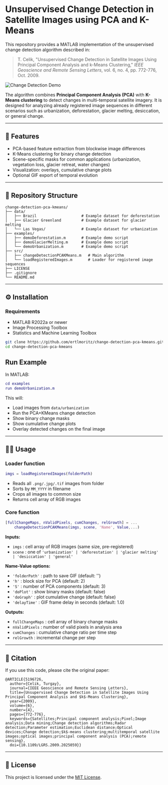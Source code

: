# Unsupervised Change Detection in Satellite Images using PCA and K-Means

This repository provides a MATLAB implementation of the unsupervised change detection algorithm described in:

> T. Celik, "Unsupervised Change Detection in Satellite Images Using Principal Component Analysis and k-Means Clustering," *IEEE Geoscience and Remote Sensing Letters*, vol. 6, no. 4, pp. 772-776, Oct. 2009.

![Change Detection Demo](data/Brazil/progress.gif)



The algorithm combines **Principal Component Analysis (PCA)** with **K-Means clustering** to detect changes in multi-temporal satellite imagery. It is designed for analyzing already registered image sequences in different scenarios such as urbanization, deforestation, glacier melting, desiccation, or general change.

---

## 🚀 Features

* PCA-based feature extraction from blockwise image differences
* K-Means clustering for binary change detection
* Scene-specific masks for common applications (urbanization, vegetation loss, glacier retreat, water changes)
* Visualization: overlays, cumulative change plots
* Optional GIF export of temporal evolution

---

## 📂 Repository Structure

```
change-detection-pca-kmeans/
├── data/
│   ├── Brazil                    # Example dataset for deforestation
│   ├── Glacier Greenland         # Example dataset for glacier melting
│   └── Las Vegas/                # Example dataset for urbanization
├── examples/
│   ├── demoDeforestation.m       # Example demo script
│   ├── demoGlacierMelting.m      # Example demo script
│   └── demoUrbanization.m        # Example demo script
├── src/
│   ├── changeDetectionPCAKMeans.m   # Main algorithm
│   └── loadRegisteredImages.m       # Loader for registered image sequences
├── LICENSE
├── .gitignore
└── README.md
```

---

## ⚙️ Installation

### Requirements

* MATLAB R2022a or newer
* Image Processing Toolbox
* Statistics and Machine Learning Toolbox

```bash
git clone https://github.com/ertlmoritz/change-detection-pca-kmeans.git
cd change-detection-pca-kmeans
```

## Run Example

In MATLAB:

```matlab
cd examples
run demoUrbanization.m
```

This will:

* Load images from `data/urbanization`
* Run the PCA+KMeans change detection
* Show binary change masks
* Show cumulative change plots
* Overlay detected changes on the final image

---

## 🧑‍💻 Usage

### Loader function

```matlab
imgs = loadRegisteredImages(folderPath)
```

* Reads all `.png/.jpg/.tif` images from folder
* Sorts by `MM_YYYY` in filename
* Crops all images to common size
* Returns cell array of RGB images

### Core function

```matlab
[fullChangeMaps, nValidPixels, cumChanges, relGrowth] = ...
    changeDetectionPCAKMeans(imgs, scene, 'Name', Value,...)
```

**Inputs:**

* `imgs` : cell array of RGB images (same size, pre-registered)
* `scene` : one of `'urbanization' | 'deforestation' | 'glacier melting' | 'desiccation' | 'general'`

**Name-Value options:**

* `'folderPath'` : path to save GIF (default: '')
* `'h'` : block size for PCA (default: 2)
* `'S'` : number of PCA components (default: 3)
* `'doPlot'` : show binary masks (default: false)
* `'doGraph'` : plot cumulative change (default: false)
* `'delayTime'` : GIF frame delay in seconds (default: 1.0)

**Outputs:**

* `fullChangeMaps` : cell array of binary change masks
* `nValidPixels`   : number of valid pixels in analysis area
* `cumChanges`     : cumulative change ratio per time step
* `relGrowth`      : incremental change per step

---

## 📖 Citation

If you use this code, please cite the original paper:

```
@ARTICLE{5196726,
  author={Celik, Turgay},
  journal={IEEE Geoscience and Remote Sensing Letters}, 
  title={Unsupervised Change Detection in Satellite Images Using Principal Component Analysis and $k$-Means Clustering}, 
  year={2009},
  volume={6},
  number={4},
  pages={772-776},
  keywords={Satellites;Principal component analysis;Pixel;Image analysis;Data mining;Change detection algorithms;Radar detection;Parameter estimation;Euclidean distance;Optical devices;Change detection;$k$-means clustering;multitemporal satellite images;optical images;principal component analysis (PCA);remote sensing},
  doi={10.1109/LGRS.2009.2025059}}
```

---

## 📜 License
This project is licensed under the [MIT License](LICENSE).

